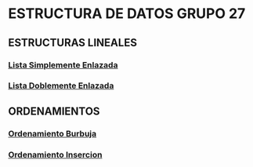 # ESTRUCTURA DE DATOS GRUPO 27

##  ESTRUCTURAS LINEALES
### [Lista Simplemente Enlazada](https://tytusdb.github.io/tytusds/20211SVAC/G27/Lineal_Structures/simple_list.html)
### [Lista Doblemente Enlazada](https://tytusdb.github.io/tytusds/20211SVAC/G27/Lineal_Structures/double_list.html)

## ORDENAMIENTOS
### [Ordenamiento Burbuja](https://tytusdb.github.io/tytusds/20211SVAC/G27/ordenamientos/bubleSort.html)
### [Ordenamiento Insercion](https://tytusdb.github.io/tytusds/20211SVAC/G27/ordenamientos/insertionSort.html)
